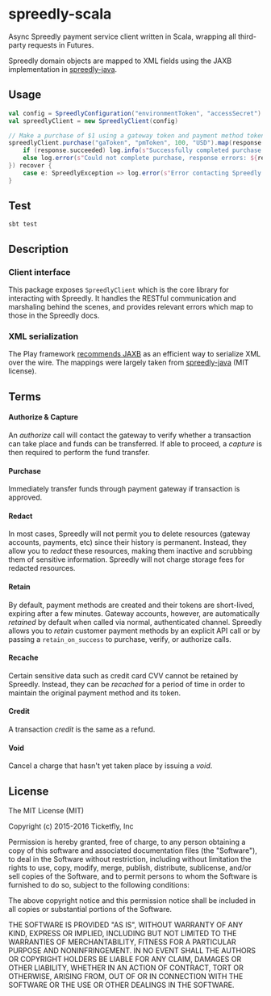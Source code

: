 # spreedly-scala
Async Spreedly payment service client written in Scala, wrapping all third-party requests in Futures.

Spreedly domain objects are mapped to XML fields using the JAXB implementation in [spreedly-java](https://github.com/rjstanford/spreedly-java).


## Usage
```scala
val config = SpreedlyConfiguration("environmentToken", "accessSecret")
val spreedlyClient = new SpreedlyClient(config)

// Make a purchase of $1 using a gateway token and payment method token
spreedlyClient.purchase("gaToken", "pmToken", 100, "USD").map(response => {
    if (response.succeeded) log.info(s"Successfully completed purchase with token ${response.getToken}")
    else log.error(s"Could not complete purchase, response errors: ${response.errors.toString}")
}) recover {
    case e: SpreedlyException => log.error(s"Error contacting Spreedly service: ${e.getMessage}")
}
```


## Test
```
sbt test
```

## Description

### Client interface
This package exposes `SpreedlyClient` which is the core library for interacting with Spreedly.
It handles the RESTful communication and marshaling behind the scenes, and provides relevant errors which map to those in the Spreedly docs.

### XML serialization
The Play framework [recommends JAXB](https://www.playframework.com/documentation/2.4.x/ScalaWS) as an efficient way to serialize XML over the wire.
The mappings were largely taken from [spreedly-java](https://github.com/rjstanford/spreedly-java) (MIT license).


## Terms
#### Authorize & Capture
An *authorize* call will contact the gateway to verify whether a transaction can take place and funds can be transferred.
If able to proceed, a *capture* is then required to perform the fund transfer.

#### Purchase
Immediately transfer funds through payment gateway if transaction is approved.

#### Redact
In most cases, Spreedly will not permit you to delete resources (gateway accounts, payments, etc) since their history is permanent.
Instead, they allow you to *redact* these resources, making them inactive and scrubbing them of sensitive information.
Spreedly will not charge storage fees for redacted resources.

#### Retain
By default, payment methods are created and their tokens are short-lived, expiring after a few minutes.
Gateway accounts, however, are automatically *retained* by default when called via normal, authenticated channel.
Spreedly allows you to *retain* customer payment methods by an explicit API call or by passing a `retain_on_success` to purchase, verify, or authorize calls.

#### Recache
Certain sensitive data such as credit card CVV cannot be retained by Spreedly.
Instead, they can be *recached* for a period of time in order to maintain the original payment method and its token.

#### Credit
A transaction *credit* is the same as a refund.

#### Void
Cancel a charge that hasn't yet taken place by issuing a *void*.


## License
The MIT License (MIT)

Copyright (c) 2015-2016 Ticketfly, Inc

Permission is hereby granted, free of charge, to any person obtaining a copy
of this software and associated documentation files (the "Software"), to deal
in the Software without restriction, including without limitation the rights
to use, copy, modify, merge, publish, distribute, sublicense, and/or sell
copies of the Software, and to permit persons to whom the Software is
furnished to do so, subject to the following conditions:

The above copyright notice and this permission notice shall be included in all
copies or substantial portions of the Software.

THE SOFTWARE IS PROVIDED "AS IS", WITHOUT WARRANTY OF ANY KIND, EXPRESS OR
IMPLIED, INCLUDING BUT NOT LIMITED TO THE WARRANTIES OF MERCHANTABILITY,
FITNESS FOR A PARTICULAR PURPOSE AND NONINFRINGEMENT. IN NO EVENT SHALL THE
AUTHORS OR COPYRIGHT HOLDERS BE LIABLE FOR ANY CLAIM, DAMAGES OR OTHER
LIABILITY, WHETHER IN AN ACTION OF CONTRACT, TORT OR OTHERWISE, ARISING FROM,
OUT OF OR IN CONNECTION WITH THE SOFTWARE OR THE USE OR OTHER DEALINGS IN THE
SOFTWARE.

